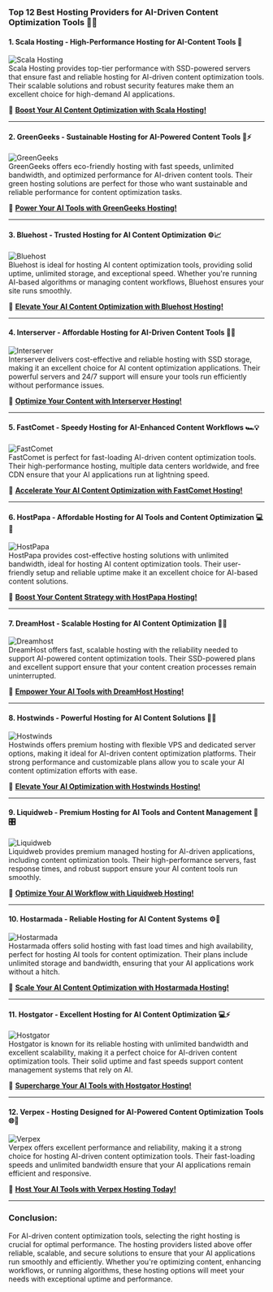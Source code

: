 ### **Top 12 Best Hosting Providers for AI-Driven Content Optimization Tools 🤖💡**

#### **1. Scala Hosting - High-Performance Hosting for AI-Content Tools 🚀**  
![Scala Hosting](https://i.imgur.com/uJ5JIK3.png "Scala Web Hosting")  
Scala Hosting provides top-tier performance with SSD-powered servers that ensure fast and reliable hosting for AI-driven content optimization tools. Their scalable solutions and robust security features make them an excellent choice for high-demand AI applications.

🔗 **[Boost Your AI Content Optimization with Scala Hosting!](https://snipitx.com/scala-jy)**  

---

#### **2. GreenGeeks - Sustainable Hosting for AI-Powered Content Tools 🌱⚡**  
![GreenGeeks](https://i.imgur.com/eEwuntu.jpg "GreenGeeks Hosting")  
GreenGeeks offers eco-friendly hosting with fast speeds, unlimited bandwidth, and optimized performance for AI-driven content tools. Their green hosting solutions are perfect for those who want sustainable and reliable performance for content optimization tasks.

🔗 **[Power Your AI Tools with GreenGeeks Hosting!](https://snipitx.com/greengeeks-jy)**  

---

#### **3. Bluehost - Trusted Hosting for AI Content Optimization ⚙️📈**  
![Bluehost](https://i.imgur.com/PasFF9E.jpeg "Bluehost Hosting")  
Bluehost is ideal for hosting AI content optimization tools, providing solid uptime, unlimited storage, and exceptional speed. Whether you're running AI-based algorithms or managing content workflows, Bluehost ensures your site runs smoothly.

🔗 **[Elevate Your AI Content Optimization with Bluehost Hosting!](https://snipitx.com/bluehost-jy)**  

---

#### **4. Interserver - Affordable Hosting for AI-Driven Content Tools 💼🤖**  
![Interserver](https://i.imgur.com/OM5dOEW.jpeg "Interserver Hosting")  
Interserver delivers cost-effective and reliable hosting with SSD storage, making it an excellent choice for AI content optimization applications. Their powerful servers and 24/7 support will ensure your tools run efficiently without performance issues.

🔗 **[Optimize Your Content with Interserver Hosting!](https://snipitx.com/interserver-jy)**  

---

#### **5. FastComet - Speedy Hosting for AI-Enhanced Content Workflows 🏎️💡**  
![FastComet](https://i.imgur.com/7qgXuWp.png "FastComet Hosting")  
FastComet is perfect for fast-loading AI-driven content optimization tools. Their high-performance hosting, multiple data centers worldwide, and free CDN ensure that your AI applications run at lightning speed.

🔗 **[Accelerate Your AI Content Optimization with FastComet Hosting!](https://snipitx.com/fastcomet-jy)**  

---

#### **6. HostPapa - Affordable Hosting for AI Tools and Content Optimization 💻🤖**  
![HostPapa](https://i.imgur.com/ouDTkvl.jpeg "HostPapa Hosting")  
HostPapa provides cost-effective hosting solutions with unlimited bandwidth, ideal for hosting AI content optimization tools. Their user-friendly setup and reliable uptime make it an excellent choice for AI-based content solutions.

🔗 **[Boost Your Content Strategy with HostPapa Hosting!](https://snipitx.com/hostpapa-jy)**  

---

#### **7. DreamHost - Scalable Hosting for AI Content Optimization 🚀🎯**  
![Dreamhost](https://i.imgur.com/rXIg8ip.jpeg "Dreamhost Hosting")  
DreamHost offers fast, scalable hosting with the reliability needed to support AI-powered content optimization tools. Their SSD-powered plans and excellent support ensure that your content creation processes remain uninterrupted.

🔗 **[Empower Your AI Tools with DreamHost Hosting!](https://snipitx.com/dreamhost-jy)**  

---

#### **8. Hostwinds - Powerful Hosting for AI Content Solutions 💪🤖**  
![Hostwinds](https://i.imgur.com/53aSNXx.jpeg "Hostwinds Hosting")  
Hostwinds offers premium hosting with flexible VPS and dedicated server options, making it ideal for AI-driven content optimization platforms. Their strong performance and customizable plans allow you to scale your AI content optimization efforts with ease.

🔗 **[Elevate Your AI Optimization with Hostwinds Hosting!](https://snipitx.com/hostwinds-jy)**  

---

#### **9. Liquidweb - Premium Hosting for AI Tools and Content Management 💼🎛️**  
![Liquidweb](https://i.imgur.com/4IvT9SC.jpeg "Liquidweb Hosting")  
Liquidweb provides premium managed hosting for AI-driven applications, including content optimization tools. Their high-performance servers, fast response times, and robust support ensure your AI content tools run smoothly.

🔗 **[Optimize Your AI Workflow with Liquidweb Hosting!](https://snipitx.com/liquidweb-jy)**  

---

#### **10. Hostarmada - Reliable Hosting for AI Content Systems ⚙️🎵**  
![Hostarmada](https://i.imgur.com/KFbdf3o.jpeg "Hostarmada Hosting")  
Hostarmada offers solid hosting with fast load times and high availability, perfect for hosting AI tools for content optimization. Their plans include unlimited storage and bandwidth, ensuring that your AI applications work without a hitch.

🔗 **[Scale Your AI Content Optimization with Hostarmada Hosting!](https://snipitx.com/hostarmada-jy)**  

---

#### **11. Hostgator - Excellent Hosting for AI Content Optimization 💻⚡**  
![Hostgator](https://i.imgur.com/BcVkH57.jpeg "Hostgator Hosting")  
Hostgator is known for its reliable hosting with unlimited bandwidth and excellent scalability, making it a perfect choice for AI-driven content optimization tools. Their solid uptime and fast speeds support content management systems that rely on AI.

🔗 **[Supercharge Your AI Tools with Hostgator Hosting!](https://snipitx.com/hostgator-jy)**  

---

#### **12. Verpex - Hosting Designed for AI-Powered Content Optimization Tools 🌐🧠**  
![Verpex](https://i.imgur.com/6x5LhiS.jpeg "Verpex Hosting")  
Verpex offers excellent performance and reliability, making it a strong choice for hosting AI-driven content optimization tools. Their fast-loading speeds and unlimited bandwidth ensure that your AI applications remain efficient and responsive.

🔗 **[Host Your AI Tools with Verpex Hosting Today!](https://snipitx.com/verpex-jy)**  

---

### **Conclusion:**

For AI-driven content optimization tools, selecting the right hosting is crucial for optimal performance. The hosting providers listed above offer reliable, scalable, and secure solutions to ensure that your AI applications run smoothly and efficiently. Whether you're optimizing content, enhancing workflows, or running algorithms, these hosting options will meet your needs with exceptional uptime and performance.

